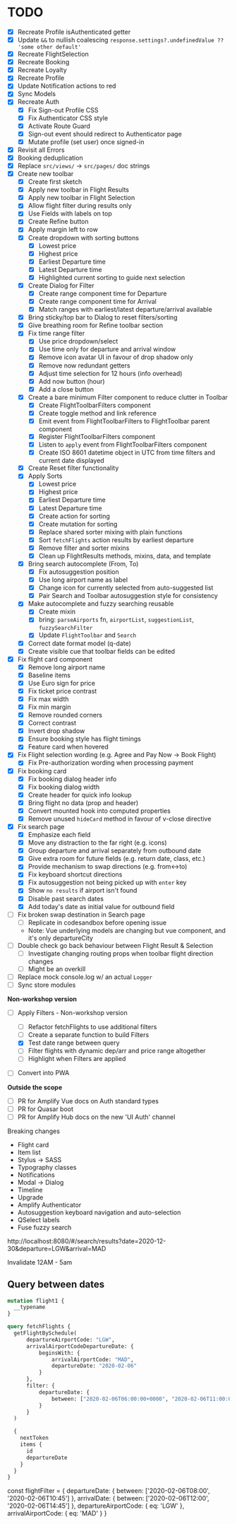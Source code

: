 # TODO

- [x] Recreate Profile isAuthenticated getter
- [x] Update `&&` to nullish coalescing `response.settings?.undefinedValue ?? 'some other default'`
- [x] Recreate FlightSelection
- [x] Recreate Booking
- [x] Recreate Loyalty
- [x] Recreate Profile
- [x] Update Notification actions to red
- [x] Sync Models
- [x] Recreate Auth
  - [x] Fix Sign-out Profile CSS
  - [x] Fix Authenticator CSS style
  - [x] Activate Route Guard
  - [x] Sign-out event should redirect to Authenticator page
  - [x] Mutate profile (set user) once signed-in
- [x] Revisit all Errors
- [x] Booking deduplication
- [x] Replace `src/views/` -> `src/pages/` doc strings
- [x] Create new toolbar
  - [x] Create first sketch
  - [x] Apply new toolbar in Flight Results
  - [x] Apply new toolbar in Flight Selection
  - [x] Allow flight filter during results only
  - [x] Use Fields with labels on top
  - [x] Create Refine button
  - [x] Apply margin left to row
  - [x] Create dropdown with sorting buttons
    - [x] Lowest price
    - [x] Highest price
    - [x] Earliest Departure time
    - [x] Latest Departure time
    - [x] Highlighted current sorting to guide next selection
  - [x] Create Dialog for Filter
    - [x] Create range component time for Departure
    - [x] Create range component time for Arrival
    - [x] Match ranges with earliest/latest departure/arrival available
  - [x] Bring sticky/top bar to Dialog to reset filters/sorting
  - [x] Give breathing room for Refine toolbar section
  - [x] Fix time range filter
    - [x] Use price dropdown/select
    - [x] Use time only for departure and arrival window
    - [x] Remove icon avatar UI in favour of drop shadow only
    - [x] Remove now redundant getters
    - [x] Adjust time selection for 12 hours (info overhead)
    - [x] Add now button (hour)
    - [x] Add a close button
  - [x] Create a bare minimum Filter component to reduce clutter in Toolbar
    - [x] Create FlightToolbarFilters component
    - [x] Create toggle method and link reference
    - [x] Emit event from FlightToolbarFilters to FlightToolbar parent component
    - [x] Register FlightToolbarFilters component
    - [x] Listen to `apply` event from FlightToolbarFilters component
    - [x] Create ISO 8601 datetime object in UTC from time filters and current date displayed
  - [x] Create Reset filter functionality
  - [x] Apply Sorts
    - [x] Lowest price
    - [x] Highest price
    - [x] Earliest Departure time
    - [x] Latest Departure time
    - [x] Create action for sorting 
    - [x] Create mutation for sorting 
    - [x] Replace shared sorter mixing with plain functions
    - [x] Sort `fetchFlights` action results by earliest departure
    - [x] Remove filter and sorter mixins
    - [x] Clean up FlightResults methods, mixins, data, and template
  - [x] Bring search autocomplete (From, To)
    - [x] Fix autosuggestion position
    - [x] Use long airport name as label
    - [x] Change icon for currently selected from auto-suggested list
    - [x] Pair Search and Toolbar autosuggestion style for consistency
  - [x] Make autocomplete and fuzzy searching reusable
    - [x] Create mixin
    - [x] bring: `parseAirports` fn, `airportList`, `suggestionList`, `fuzzySearchFilter`
    - [x] Update `FlightToolbar` and `Search`
  - [x] Correct date format model (q-date)
  - [x] Create visible cue that toolbar fields can be edited
- [x] Fix flight card component
  - [x] Remove long airport name
  - [x] Baseline items
  - [x] Use Euro sign for price
  - [x] Fix ticket price contrast
  - [x] Fix max width
  - [x] Fix min margin
  - [x] Remove rounded corners
  - [x] Correct contrast 
  - [x] Invert drop shadow
  - [x] Ensure booking style has flight timings
  - [x] Feature card when hovered
- [x] Fix Flight selection wording (e.g. Agree and Pay Now -> Book Flight)
  - [x] Fix Pre-authorization wording when processing payment
- [x] Fix booking card
  - [x] Fix booking dialog header info
  - [x] Fix booking dialog width
  - [x] Create header for quick info lookup
  - [x] Bring flight no data (prop and header)
  - [x] Convert mounted hook into computed properties
  - [x] Remove unused `hideCard` method in favour of v-close directive
- [x] Fix search page
  - [x] Emphasize each field
  - [x] Move any distraction to the far right (e.g. icons)
  - [x] Group departure and arrival separately from outbound date
  - [x] Give extra room for future fields (e.g. return date, class, etc.)
  - [x] Provide mechanism to swap directions (e.g. from<->to)
  - [x] Fix keyboard shortcut directions
  - [x] Fix autosuggestion not being picked up with `enter` key
  - [x] Show `no results` if airport isn't found
  - [x] Disable past search dates
  - [x] Add today's date as initial value for outbound field
- [ ] Fix broken swap destination in Search page
  - [ ] Replicate in codesandbox before opening issue
  - Note: Vue underlying models are changing but vue component, and it's only departureCity
- [ ] Double check go back behaviour between Flight Result & Selection
  - [ ] Investigate changing routing props when toolbar flight direction changes
  - [ ] Might be an overkill 
- [ ] Replace mock console.log w/ an actual `Logger`
- [ ] Sync store modules

**Non-workshop version**

- [ ] Apply Filters - Non-workshop version
  - [ ] Refactor fetchFlights to use additional filters
  - [ ] Create a separate function to build Filters
  - [x] Test date range between query
  - [ ] Filter flights with dynamic dep/arr and price range altogether
  - [ ] Highlight when Filters are applied
- [ ] Convert into PWA


**Outside the scope**

- [ ] PR for Amplify Vue docs on Auth standard types
- [ ] PR for Quasar boot
- [ ] PR for Amplify Hub docs on the new 'UI Auth' channel

Breaking changes

* Flight card
* Item list
* Stylus -> SASS
* Typography classes
* Notifications
* Modal -> Dialog
* Timeline
* Upgrade
* Amplify Authenticator
* Autosuggestion keyboard navigation and auto-selection
* QSelect labels
* Fuse fuzzy search

http://localhost:8080/#/search/results?date=2020-12-30&departure=LGW&arrival=MAD


Invalidate 12AM - 5am

## Query between dates

```graphql
mutation flight1 {
  __typename
}

query fetchFlights {
  getFlightBySchedule(
      departureAirportCode: "LGW",
      arrivalAirportCodeDepartureDate: { 
          beginsWith: {
              arrivalAirportCode: "MAD",
              departureDate: "2020-02-06"
          }
      },
      filter: {
          departureDate: {
              between: ["2020-02-06T06:00:00+0000", "2020-02-06T11:00:00+0000"]
          }
      }
  ) 

  {
    nextToken
    items {
      id
      departureDate
    }
  }
}

```

const flightFilter = {
    departureDate: {
    between: ['2020-02-06T08:00', '2020-02-06T10:45']
    },
    arrivalDate: {
    between: ['2020-02-06T12:00', '2020-02-06T14:45']
    },
    departureAirportCode: {
    eq: 'LGW'
    },
    arrivalAirportCode: {
    eq: 'MAD'
    }
}
